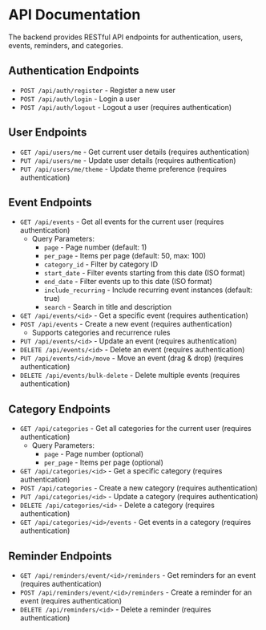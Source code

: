 # API Documentation
The backend provides RESTful API endpoints for authentication, users, events, reminders, and categories.

## Authentication Endpoints
- `POST /api/auth/register` - Register a new user
- `POST /api/auth/login` - Login a user
- `POST /api/auth/logout` - Logout a user (requires authentication)

## User Endpoints
- `GET /api/users/me` - Get current user details (requires authentication)
- `PUT /api/users/me` - Update user details (requires authentication)
- `PUT /api/users/me/theme` - Update theme preference (requires authentication)

## Event Endpoints
- `GET /api/events` - Get all events for the current user (requires authentication)
  - Query Parameters:
    - `page` - Page number (default: 1)
    - `per_page` - Items per page (default: 50, max: 100)
    - `category_id` - Filter by category ID
    - `start_date` - Filter events starting from this date (ISO format)
    - `end_date` - Filter events up to this date (ISO format)
    - `include_recurring` - Include recurring event instances (default: true)
    - `search` - Search in title and description
- `GET /api/events/<id>` - Get a specific event (requires authentication)
- `POST /api/events` - Create a new event (requires authentication)
  - Supports categories and recurrence rules
- `PUT /api/events/<id>` - Update an event (requires authentication)
- `DELETE /api/events/<id>` - Delete an event (requires authentication)
- `PUT /api/events/<id>/move` - Move an event (drag & drop) (requires authentication)
- `DELETE /api/events/bulk-delete` - Delete multiple events (requires authentication)

## Category Endpoints
- `GET /api/categories` - Get all categories for the current user (requires authentication)
  - Query Parameters:
    - `page` - Page number (optional)
    - `per_page` - Items per page (optional)
- `GET /api/categories/<id>` - Get a specific category (requires authentication)
- `POST /api/categories` - Create a new category (requires authentication)
- `PUT /api/categories/<id>` - Update a category (requires authentication)
- `DELETE /api/categories/<id>` - Delete a category (requires authentication)
- `GET /api/categories/<id>/events` - Get events in a category (requires authentication)

## Reminder Endpoints
- `GET /api/reminders/event/<id>/reminders` - Get reminders for an event (requires authentication)
- `POST /api/reminders/event/<id>/reminders` - Create a reminder for an event (requires authentication)
- `DELETE /api/reminders/<id>` - Delete a reminder (requires authentication)